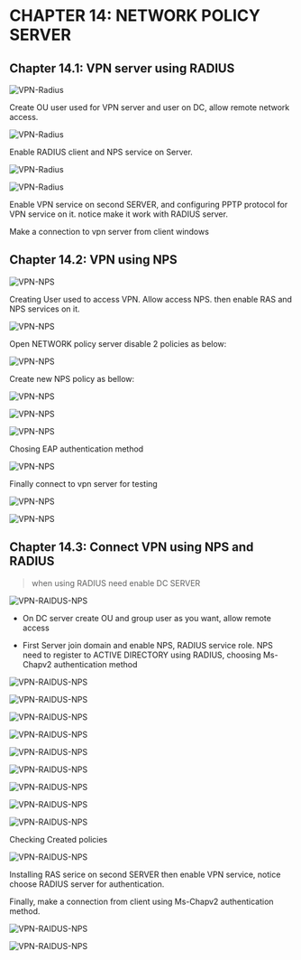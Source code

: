 # CHAPTER 14: NETWORK POLICY SERVER

## Chapter 14.1: VPN server using RADIUS

![VPN-Radius](https://github.com/hassj/MCSA/blob/main/image/14-VPN-Radius.JPG)

Create OU user used for VPN server and user on DC, allow remote network access.

![VPN-Radius](https://github.com/hassj/MCSA/blob/main/image/14-VPN-Radius-1.JPG)

Enable RADIUS client and NPS service on Server.

![VPN-Radius](https://github.com/hassj/MCSA/blob/main/image/14-VPN-Radius-2.JPG)

![VPN-Radius](https://github.com/hassj/MCSA/blob/main/image/14-VPN-Radius-3.JPG)

Enable VPN service on second SERVER, and configuring PPTP protocol for VPN service on it. notice make it work with RADIUS server.

Make a connection to vpn server from client windows

## Chapter 14.2: VPN using NPS

![VPN-NPS](https://github.com/hassj/MCSA/blob/main/image/14-VPN-NPS.JPG)

Creating User used to access VPN. Allow access NPS. then enable RAS and NPS services on it.

![VPN-NPS](https://github.com/hassj/MCSA/blob/main/image/14-VPN-NPS-2.JPG)

Open NETWORK policy server disable 2 policies as below:

![VPN-NPS](https://github.com/hassj/MCSA/blob/main/image/14-VPN-NPS-3.JPG)

Create new NPS policy as bellow: 

![VPN-NPS](https://github.com/hassj/MCSA/blob/main/image/14-VPN-NPS-4.JPG)

![VPN-NPS](https://github.com/hassj/MCSA/blob/main/image/14-VPN-NPS-5.JPG)

![VPN-NPS](https://github.com/hassj/MCSA/blob/main/image/14-VPN-NPS-6.JPG)

Chosing EAP authentication method 

![VPN-NPS](https://github.com/hassj/MCSA/blob/main/image/14-VPN-NPS-7.JPG)

Finally connect to vpn server for testing

![VPN-NPS](https://github.com/hassj/MCSA/blob/main/image/14-VPN-NPS-8.JPG)

![VPN-NPS](https://github.com/hassj/MCSA/blob/main/image/14-VPN-NPS-9.JPG)

## Chapter 14.3: Connect VPN using NPS and RADIUS

> when using RADIUS need enable DC SERVER

![VPN-RAIDUS-NPS](https://github.com/hassj/MCSA/blob/main/image/14-VPN-Radius-NPS.JPG)

- On DC server create OU and group user as you want, allow remote access

- First Server join domain and enable NPS, RADIUS service role. NPS need to register to ACTIVE DIRECTORY using RADIUS, choosing Ms-Chapv2 authentication method

![VPN-RAIDUS-NPS](https://github.com/hassj/MCSA/blob/main/image/14-VPN-Radius-NPS-2.JPG)

![VPN-RAIDUS-NPS](https://github.com/hassj/MCSA/blob/main/image/14-VPN-Radius-NPS-3.JPG)

![VPN-RAIDUS-NPS](https://github.com/hassj/MCSA/blob/main/image/14-VPN-Radius-NPS-4.JPG)

![VPN-RAIDUS-NPS](https://github.com/hassj/MCSA/blob/main/image/14-VPN-Radius-NPS-5.JPG)

![VPN-RAIDUS-NPS](https://github.com/hassj/MCSA/blob/main/image/14-VPN-Radius-NPS-6.JPG)

![VPN-RAIDUS-NPS](https://github.com/hassj/MCSA/blob/main/image/14-VPN-Radius-NPS-7.JPG)

![VPN-RAIDUS-NPS](https://github.com/hassj/MCSA/blob/main/image/14-VPN-Radius-NPS-8.JPG)

![VPN-RAIDUS-NPS](https://github.com/hassj/MCSA/blob/main/image/14-VPN-Radius-NPS-9.JPG)

![VPN-RAIDUS-NPS](https://github.com/hassj/MCSA/blob/main/image/14-VPN-Radius-NPS-10.JPG)

Checking Created policies

![VPN-RAIDUS-NPS](https://github.com/hassj/MCSA/blob/main/image/14-VPN-Radius-NPS-11.JPG)

Installing RAS serice on second SERVER then enable VPN service, notice choose RADIUS server for authentication.

Finally, make a connection from client using Ms-Chapv2 authentication method.

![VPN-RAIDUS-NPS](https://github.com/hassj/MCSA/blob/main/image/14-VPN-Radius-NPS-12.JPG)

![VPN-RAIDUS-NPS](https://github.com/hassj/MCSA/blob/main/image/14-VPN-Radius-NPS-13.JPG)

